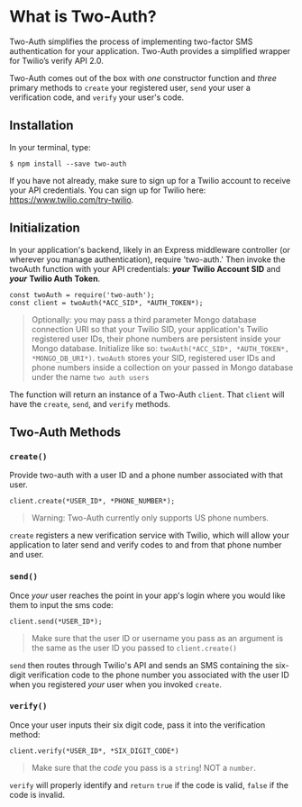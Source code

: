 # What is Two-Auth?

Two-Auth simplifies the process of implementing two-factor SMS authentication for your application. Two-Auth provides a simplified wrapper for Twilio’s verify API 2.0.

Two-Auth comes out of the box with *one* constructor function and  *three* primary methods to `create` your registered user, `send` your user a verification code, and `verify` your user's code.

## Installation

In your terminal, type:

    $ npm install --save two-auth 

If you have not already, make sure to sign up for a Twilio account to receive your API credentials. You can sign up for Twilio here: https://www.twilio.com/try-twilio.

## Initialization

In your application's backend, likely in an Express middleware controller (or wherever you manage authentication), require 'two-auth.' Then invoke the twoAuth function with your API credentials: ***your*** **Twilio Account SID** and ***your*** **Twilio Auth Token**.

    const twoAuth = require('two-auth');
    const client = twoAuth(*ACC_SID*, *AUTH_TOKEN*);

> Optionally: you may pass a third parameter Mongo database connection URI so that your Twilio SID, your application's Twilio registered user IDs, their phone numbers are persistent inside your Mongo database. Initialize like so: `twoAuth(*ACC_SID*, *AUTH_TOKEN*, *MONGO_DB_URI*)`. `twoAuth` stores your SID, registered user IDs and phone numbers inside a collection on your passed in Mongo database under the name `two auth users`

The function will return an instance of a Two-Auth `client`. That `client` will have the `create`, `send`, and `verify` methods.

## Two-Auth Methods

### `create()`

Provide two-auth with a user ID and a phone number associated with that user.

    client.create(*USER_ID*, *PHONE_NUMBER*);

> Warning: Two-Auth currently only supports US phone numbers.

`create` registers a new verification service with Twilio, which will allow your application to later send and verify codes to and from that phone number and user.

### `send()`

Once *your* user reaches the point in your app's login where you would like them to input the sms code:

    client.send(*USER_ID*);

> Make sure that the user ID or username you pass as an argument is the same as the user ID you passed to `client.create()`

`send` then routes through Twilio's API and sends an SMS containing the six-digit verification code to the phone number you associated with the user ID when you registered *your* user when you invoked `create`.

### `verify()`

Once your user inputs their six digit code, pass it into the verification method:

    client.verify(*USER_ID*, *SIX_DIGIT_CODE*)

> Make sure that the *code* you pass is a `string`! NOT a `number`.

`verify` will properly identify and `return` `true` if the code is valid, `false` if the code is invalid.
